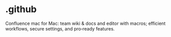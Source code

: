# .github
Confluence mac for Mac: team wiki &amp; docs and editor with macros; efficient workflows, secure settings, and pro‑ready features.
